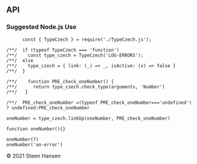 






## API

### Suggested Node.js Use
          const { TypeCzech } = require('./TypeCzech.js');
    
    /**/  if (typeof TypeCzech === 'function')
    /**/    const type_czech = TypeCzech('LOG-ERRORS');
    /**/  else
    /**/    type_czech = { link: (_) => _, isActive: (x) => false }
    /**/  }

    /**/    function PRE_check_oneNumber() {
    /**/      return type_czech.check_type(arguments, 'Number')
    /**/   }

    /**/  PRE_check_oneNumber =(typeof PRE_check_oneNumber==='undefined') ? undefined:PRE_check_oneNumber
    
    oneNumber = type_czech.linkUp(oneNumber, PRE_check_oneNumber)

    function oneNumber(){}
    
    oneNumber(7)
    oneNumber('an-error')

&copy; 2021 Steen Hansen